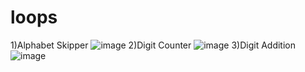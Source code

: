 # loops
1)Alphabet Skipper
![image](https://github.com/user-attachments/assets/de4c40c4-1dfa-4387-abbf-df524f4668ab)
2)Digit Counter
![image](https://github.com/user-attachments/assets/b34ccaa5-1afd-432d-b33c-aa5cf51e32a8)
3)Digit Addition
![image](https://github.com/user-attachments/assets/527b125e-736b-4b11-b876-f105e028327c)

